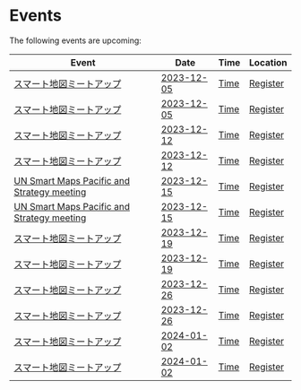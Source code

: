 # Events

The following events are upcoming:

| Event | Date | Time| Location |
| --- | --- | --- |----|
| [スマート地図ミートアップ](2023-12-05.md) | [2023-12-05](2023-12-05.md) | [Time](https://www.timeanddate.com/worldclock/fixedtime.html?msg=スマート地図ミートアップ&iso=20231205T1230&p1=1440&ah=1) | [Register](#) |
| [スマート地図ミートアップ](2023-12-05.md) | [2023-12-05](2023-12-05.md) | [Time](https://www.timeanddate.com/worldclock/fixedtime.html?msg=スマート地図ミートアップ&iso=20231205T1230&p1=1440&ah=1) | [Register](#) |
| [スマート地図ミートアップ](2023-12-12.md) | [2023-12-12](2023-12-12.md) | [Time](https://www.timeanddate.com/worldclock/fixedtime.html?msg=スマート地図ミートアップ&iso=20231212T1230&p1=1440&ah=1) | [Register](#) |
| [スマート地図ミートアップ](2023-12-12.md) | [2023-12-12](2023-12-12.md) | [Time](https://www.timeanddate.com/worldclock/fixedtime.html?msg=スマート地図ミートアップ&iso=20231212T1230&p1=1440&ah=1) | [Register](#) |
| [UN Smart Maps Pacific and Strategy meeting](2023-12-15.md) | [2023-12-15](2023-12-15.md) | [Time](https://www.timeanddate.com/worldclock/fixedtime.html?msg=UN+Smart+Maps+Pacific+and+Strategy+meeting&iso=20231215T0300&p1=1440&ah=1) | [Register](#) |
| [UN Smart Maps Pacific and Strategy meeting](2023-12-15.md) | [2023-12-15](2023-12-15.md) | [Time](https://www.timeanddate.com/worldclock/fixedtime.html?msg=UN+Smart+Maps+Pacific+and+Strategy+meeting&iso=20231215T0300&p1=1440&ah=1) | [Register](#) |
| [スマート地図ミートアップ](2023-12-19.md) | [2023-12-19](2023-12-19.md) | [Time](https://www.timeanddate.com/worldclock/fixedtime.html?msg=スマート地図ミートアップ&iso=20231219T1230&p1=1440&ah=1) | [Register](#) |
| [スマート地図ミートアップ](2023-12-19.md) | [2023-12-19](2023-12-19.md) | [Time](https://www.timeanddate.com/worldclock/fixedtime.html?msg=スマート地図ミートアップ&iso=20231219T1230&p1=1440&ah=1) | [Register](#) |
| [スマート地図ミートアップ](2023-12-26.md) | [2023-12-26](2023-12-26.md) | [Time](https://www.timeanddate.com/worldclock/fixedtime.html?msg=スマート地図ミートアップ&iso=20231226T1230&p1=1440&ah=1) | [Register](#) |
| [スマート地図ミートアップ](2023-12-26.md) | [2023-12-26](2023-12-26.md) | [Time](https://www.timeanddate.com/worldclock/fixedtime.html?msg=スマート地図ミートアップ&iso=20231226T1230&p1=1440&ah=1) | [Register](#) |
| [スマート地図ミートアップ](2024-01-02.md) | [2024-01-02](2024-01-02.md) | [Time](https://www.timeanddate.com/worldclock/fixedtime.html?msg=スマート地図ミートアップ&iso=20240102T1230&p1=1440&ah=1) | [Register](#) |
| [スマート地図ミートアップ](2024-01-02.md) | [2024-01-02](2024-01-02.md) | [Time](https://www.timeanddate.com/worldclock/fixedtime.html?msg=スマート地図ミートアップ&iso=20240102T1230&p1=1440&ah=1) | [Register](#) |
